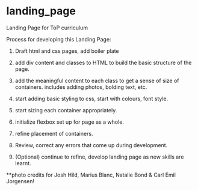 # landing_page
Landing Page for ToP curriculum

Process for developing this Landing Page:

1. Draft html and css pages, add boiler plate

2. add div content and classes to HTML to build the basic structure of the page.

3. add the meaningful content to each class to get a sense of size of containers. includes adding photos, bolding text, etc.

4. start adding basic styling to css, start with colours, font style.

5. start sizing each container appropriately.

6. initialize flexbox set up for page as a whole.

7. refine placement of containers.

8. Review, correct any errors that come up during development.

9. (Optional) continue to refine, develop landing page as new skills are learnt.

**photo credits for Josh Hild, Marius Blanc, Natalie Bond & Carl Emil Jorgensen!
